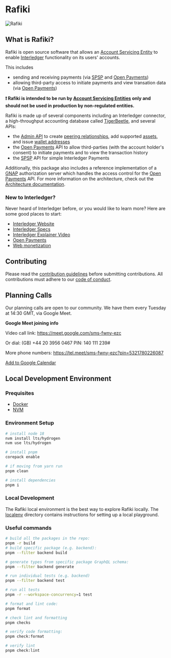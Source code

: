 # Rafiki

![Rafiki](https://github.com/interledger/rafiki/assets/20246798/528b1978-0e02-4bc4-a6b4-e8e81d2f3c3a)

## What is Rafiki?

Rafiki is open source software that allows an [Account Servicing Entity](https://rafiki.dev/concepts/account-servicing-entity/) to enable [Interledger](https://rafiki.dev/concepts/interledger-protocol/overview/) functionality on its users' accounts.

This includes

- sending and receiving payments (via [SPSP](https://rafiki.dev/reference/glossary/#simple-payments-setup-protocol-spsp) and [Open Payments](https://rafiki.dev/concepts/open-payments/overview/))
- allowing third-party access to initiate payments and view transation data (via [Open Payments](https://rafiki.dev/concepts/open-payments/overview/))

**❗ Rafiki is intended to be run by [Account Servicing Entities](https://rafiki.dev/reference/glossary/#account-servicing-entity) only and should not be used in production by non-regulated entities.**

Rafiki is made up of several components including an Interledger connector, a high-throughput accounting database called [TigerBeetle](https://rafiki.dev/concepts/accounting/tigerbeetle/), and several APIs:

- the [Admin API](https://rafiki.dev/apis/backend/schema/) to create [peering relationships](https://rafiki.dev/concepts/interledger-protocol/peering/), add supported [assets](https://rafiki.dev/concepts/asset/), and issue [wallet addresses](https://rafiki.dev/reference/glossary/#wallet-address)
- the [Open Payments](https://rafiki.dev/reference/glossary/#open-payments) API to allow third-parties (with the account holder's consent) to initiate payments and to view the transaction history
- the [SPSP](https://rafiki.dev/reference/glossary/#simple-payments-setup-protocol-spsp) API for simple Interledger Payments

Additionally, this package also includes a reference implementation of a [GNAP](https://rafiki.dev/reference/glossary/#grant-negotiation-authorization-protocol) authorization server which handles the access control for the [Open Payments](https://rafiki.dev/reference/glossary/#open-payments) API. For more information on the architecture, check out the [Architecture documentation](https://rafiki.dev/introduction/architecture/).

### New to Interledger?

Never heard of Interledger before, or you would like to learn more? Here are some good places to start:

- [Interledger Website](https://interledger.org/)
- [Interledger Specs](https://interledger.org/rfcs/0027-interledger-protocol-4/)
- [Interledger Explainer Video](https://twitter.com/Interledger/status/1567916000074678272)
- [Open Payments](https://openpayments.guide/)
- [Web monetization](https://webmonetization.org/)

## Contributing

Please read the [contribution guidelines](.github/contributing.md) before submitting contributions. All contributions must adhere to our [code of conduct](.github/code_of_conduct.md).

## Planning Calls

Our planning calls are open to our community. We have them every Tuesday at 14:30 GMT, via Google Meet.

**Google Meet joining info**

Video call link: https://meet.google.com/sms-fwny-ezc

Or dial: ‪(GB) +44 20 3956 0467‬ PIN: ‪140 111 239‬#

More phone numbers: https://tel.meet/sms-fwny-ezc?pin=5321780226087

[Add to Google Calendar](https://calendar.google.com/calendar/event?action=TEMPLATE&tmeid=YjN1NW5ibDloN2dua2IwM2thOWlrZXRvMTVfMjAyMzA0MTdUMTUwMDAwWiBjX2NqMDI3Z21oc3VqazkxZXZpMjRkOXB2bXQ0QGc&tmsrc=c_cj027gmhsujk91evi24d9pvmt4%40group.calendar.google.com&scp=ALL)

## Local Development Environment

### Prequisites

- [Docker](https://docs.docker.com/get-docker/)
- [NVM](https://github.com/nvm-sh/nvm)

### Environment Setup

```sh
# install node 18
nvm install lts/hydrogen
nvm use lts/hydrogen

# install pnpm
corepack enable

# if moving from yarn run
pnpm clean

# install dependencies
pnpm i
```

### Local Development

The Rafiki local environment is the best way to explore Rafiki locally. The [localenv](localenv) directory contains instructions for setting up a local playground.

### Useful commands

```sh
# build all the packages in the repo:
pnpm -r build
# build specific package (e.g. backend):
pnpm --filter backend build

# generate types from specific package GraphQL schema:
pnpm --filter backend generate

# run individual tests (e.g. backend)
pnpm --filter backend test

# run all tests
pnpm -r --workspace-concurrency=1 test

# format and lint code:
pnpm format

# check lint and formatting
pnpm checks

# verify code formatting:
pnpm check:format

# verify lint
pnpm check:lint
```

